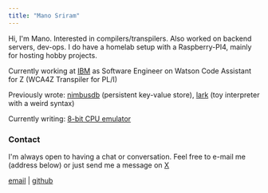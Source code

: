 ```yaml
---
title: "Mano Sriram"
---
```


Hi, I'm Mano. Interested in compilers/transpilers. Also worked on backend servers, dev-ops. I do have a homelab setup with a Raspberry-PI4, mainly for hosting hobby projects.

Currently working at [IBM](https://www.ibm.com/in-en) as Software Engineer on Watson Code Assistant for Z (WCA4Z Transpiler for PL/I)

Previously wrote: [nimbusdb](https://github.com/manosriram/nimbusdb) (persistent key-value store), [lark](https://github.com/manosriram/lark) (toy interpreter with a weird syntax)

Currently writing: [8-bit CPU emulator](https://github.com/manosriram/8bitcpu)


### Contact

I'm always open to having a chat or conversation. Feel free to e-mail me (address below) or just send
me a message on [X](https://x.com/manosriram)

[email](mailto:hello@manosriram.com) | [github](https://github.com/manosriram)
